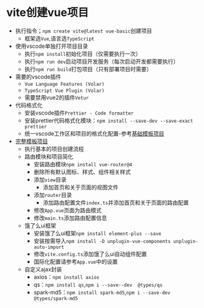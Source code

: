 # vite创建vue项目

- 执行指令；`npm create vite@latest vue-basic`创建项目
  - 框架选`Vue`,语言选`TypeScript`
- 使用vscode单独打开项目目录
  - 执行`npm install`初始化项目（仅需要执行一次）
  - 执行`npm run dev`启动项目开发服务（每次启动开发都需要执行）
  - 执行`npm run build`打包项目（只有部署项目时需要）
- 需要的vscode插件
  - `Vue Language Features (Volar)`
  - `TypeScript Vue Plugin (Volar)`
  - 需要禁用vue2的插件`Vetur`
- 代码格式化
  - 安装vscode插件`Prettier - Code formatter`
  - 安装prettier代码格式化模块：`npm install --save-dev --save-exact prettier`
  - 统一vscode工作区和项目的格式化配置-参考[基础模板项目](/vue-basic/)
- [完整模板项目](/vue-template/)
  - 执行基本的项目创建流程
  - 路由模块和项目简化
    - 安装路由模块`npm install vue-router@4`
    - 删除所有默认图标、样式、组件相关样式
    - 添加`view`目录
      - 添加首页和关于页面的视图文件
    - 添加`router`目录
      - 添加路由配置文件`index.ts`并添加首页和关于页面的路由配置
    - 修改`App.vue`页面为路由模式
    - 修改`main.ts`添加路由配置信息
  - 饿了么ui框架
    - 安装饿了么ui框架`npm install element-plus --save`
    - 安装按需导入`npm install -D unplugin-vue-components unplugin-auto-import`
    - 修改`vite.config.ts`添加饿了么ui自动组件配置
    - 国际化配置请参考`App.vue`中的设置
  - 自定义ajax封装
    - axios：`npm install axios`
    - qs：`npm install qs`,`npm i --save--dev  @types/qs`
    - spark-md5：`npm install spark-md5`,`npm i --save-dev @types/spark-md5`
